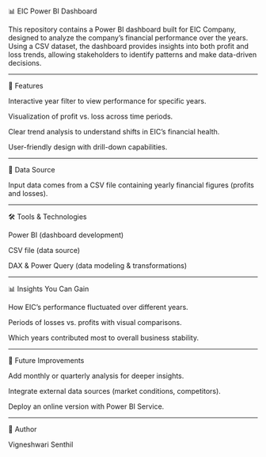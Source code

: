 📊 EIC Power BI Dashboard

This repository contains a Power BI dashboard built for EIC Company, designed to analyze the company’s financial performance over the years. 
Using a CSV dataset, the dashboard provides insights into both profit and loss trends, allowing stakeholders to identify patterns and make data-driven decisions.

---------------------------------------------------------------------------------------------------------------------------------------------------------------------------------------------

🚀 Features

Interactive year filter to view performance for specific years.

Visualization of profit vs. loss across time periods.

Clear trend analysis to understand shifts in EIC’s financial health.

User-friendly design with drill-down capabilities.

---------------------------------------------------------------------------------------------------------------------------------------------------------------------------------------------

📂 Data Source

Input data comes from a CSV file containing yearly financial figures (profits and losses).

---------------------------------------------------------------------------------------------------------------------------------------------------------------------------------------------

🛠️ Tools & Technologies

Power BI (dashboard development)

CSV file (data source)

DAX & Power Query (data modeling & transformations)

---------------------------------------------------------------------------------------------------------------------------------------------------------------------------------------------

📊 Insights You Can Gain

How EIC’s performance fluctuated over different years.

Periods of losses vs. profits with visual comparisons.

Which years contributed most to overall business stability.

---------------------------------------------------------------------------------------------------------------------------------------------------------------------------------------------

📌 Future Improvements

Add monthly or quarterly analysis for deeper insights.

Integrate external data sources (market conditions, competitors).

Deploy an online version with Power BI Service.

---------------------------------------------------------------------------------------------------------------------------------------------------------------------------------------------
👤 Author

Vigneshwari Senthil
